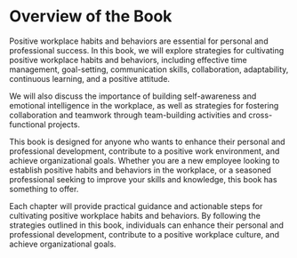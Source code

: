 Overview of the Book
=============================================

Positive workplace habits and behaviors are essential for personal and professional success. In this book, we will explore strategies for cultivating positive workplace habits and behaviors, including effective time management, goal-setting, communication skills, collaboration, adaptability, continuous learning, and a positive attitude.

We will also discuss the importance of building self-awareness and emotional intelligence in the workplace, as well as strategies for fostering collaboration and teamwork through team-building activities and cross-functional projects.

This book is designed for anyone who wants to enhance their personal and professional development, contribute to a positive work environment, and achieve organizational goals. Whether you are a new employee looking to establish positive habits and behaviors in the workplace, or a seasoned professional seeking to improve your skills and knowledge, this book has something to offer.

Each chapter will provide practical guidance and actionable steps for cultivating positive workplace habits and behaviors. By following the strategies outlined in this book, individuals can enhance their personal and professional development, contribute to a positive workplace culture, and achieve organizational goals.
